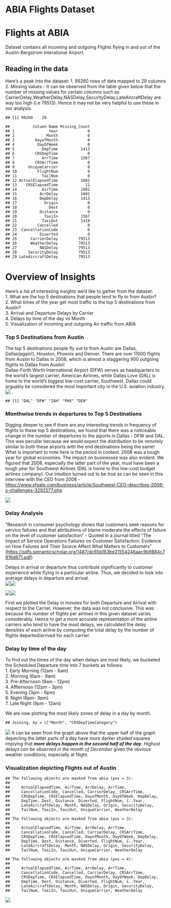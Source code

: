 ABIA Flights Dataset
================

# Flights at ABIA

Dataset contains all incoming and outgoing Flights flying in and out of
the Austin-Bergstrom Interational Airport.

## Reading in the data

Here’s a peak into the dataset: 1. 99260 rows of data mapped to 29
columns  
2\. Missing values - It can be observed from the table given below that
the number of missing values for certain columns such as
CarrierDelay,WeatherDelay,NASDelay,SecurityDelay,LateAircraftDelay are
way too high (i.e 79513). Hence it may not be very helpful to use these
in our analysis.

    ## [1] 99260    29

    ##          Column Name Missing_Count
    ## 1               Year             0
    ## 2              Month             0
    ## 3         DayofMonth             0
    ## 4          DayOfWeek             0
    ## 5            DepTime          1413
    ## 6         CRSDepTime             0
    ## 7            ArrTime          1567
    ## 8         CRSArrTime             0
    ## 9      UniqueCarrier             0
    ## 10         FlightNum             0
    ## 11           TailNum             0
    ## 12 ActualElapsedTime          1601
    ## 13    CRSElapsedTime            11
    ## 14           AirTime          1601
    ## 15          ArrDelay          1601
    ## 16          DepDelay          1413
    ## 17            Origin             0
    ## 18              Dest             0
    ## 19          Distance             0
    ## 20            TaxiIn          1567
    ## 21           TaxiOut          1419
    ## 22         Cancelled             0
    ## 23  CancellationCode             0
    ## 24          Diverted             0
    ## 25      CarrierDelay         79513
    ## 26      WeatherDelay         79513
    ## 27          NASDelay         79513
    ## 28     SecurityDelay         79513
    ## 29 LateAircraftDelay         79513

# Overview of Insights

Here’s a list of interesting insights we’d like to gather from the
dataset:  
1\. What are the top 5 destinations that people tend to fly to from
Austin?  
2\. What times of the year get most traffic to the top 5 destinations
from Austin?  
3\. Arrival and Departure Delays by Carrier  
4\. Delays by time of the day vs Month  
5\. Visualization of incoming and outgoing Air traffic from ABIA

### Top 5 Destinations from Austin

The top 5 destinations people fly out to from Austin are Dallas,
Dallas(again\!), Houston, Phoenix and Denver. There are over 11000
flights from Austin to Dallas in 2008, which is almost a staggering 900
outgoing flights to Dallas from Austin\!  
Dallas-Forth Worth International Airport (DFW) serves as headquarters to
the world’s largest carrier, American Airlines, while Dallas Love (DAL)
is home to the world’s biggest low-cost carrier, Southwest. Dallas could
arguably be considered the most important city in the U.S. aviation
industry.  
![](ABIA_files/figure-gfm/unnamed-chunk-3-1.png)<!-- -->

    ## [1] "DAL" "DFW" "IAH" "PHX" "DEN"

### Monthwise trends in departures to Top 5 Destinations

Digging deeper to see if there are any interesting trends in frequency
of flights to these top 5 destinations, we found that there was a
noticeable change in the number of departures to the aiports in Dallas -
DFW and DAL. This was peculiar because we would expect the distribution
to be remotely similar to both these airports with the end destinations
being the same\!  
What is important to note here is the period in context. 2008 was a
tough year for global economies. The impact on businesses was also
evident. We figured that 2008, especially the latter part of the year,
must have been a tough year for Southwest Airlines (DAL is home to this
low-cost budget airlines company). Our intuition turned out to be true
as can be seen in this interview with the CEO from 2008 -
<https://www.sfgate.com/business/article/Southwest-CEO-describes-2008-s-challenges-3292577.php>

![](ABIA_files/figure-gfm/unnamed-chunk-4-1.png)<!-- -->

### Delay Analysis

“Research in consumer psychology shows that customers seek reasons for
service failures and that attributions of blame moderate the effects of
failure on the level of customer satisfaction” - Quoted in a journal
titled “The Impact of Service Operations Failures on Customer
Satisfaction: Evidence on How Failures and Their Source Affect What
Matters to Customers”
(<https://pdfs.semanticscholar.org/1487/dc65b163be21554246aac9b9884c7916d671.pdf>)

Delays in arrival or departure thus contribute significantly to customer
experience while flying in a particular airline. Thus, we decided to
look into average delays in departure and
arrival.  
![](ABIA_files/figure-gfm/unnamed-chunk-5-1.png)<!-- -->![](ABIA_files/figure-gfm/unnamed-chunk-5-2.png)<!-- -->

![](ABIA_files/figure-gfm/unnamed-chunk-6-1.png)<!-- -->![](ABIA_files/figure-gfm/unnamed-chunk-6-2.png)<!-- -->

First we plotted the Delay in minutes for both Departure and Arrival
with respect to the Carrier. However, the data was not conclusive. This
was because the number of flights per airlines in this given dataset
varies considerably. Hence to get a more accurate representation of the
airline carriers who tend to have the most delays, we calculated the
delay densities of each airline by computing the total delay by the
number of flights departed/arrived for each carrier.

### Delay by time of the day

To find out the times of the day when delays are most likely, we
bucketed the Scheduled Departure time into 7 buckets as follows:  
1\. Early Morning (12am - 6am)  
2\. Morning (6am - 9am)  
3\. Pre-Afternoon (9am - 12pm)  
4\. Affternoon (12pm - 3pm)  
5\. Evening (3pm - 6pm)  
6\. Night (6pm- 9pm)  
7\. Late Night (9pm - 12am)

We are now plotting the most likely zones of delay in a day by month.

    ## Joining, by = c("Month", "CRSDepTimeCategory")

![](ABIA_files/figure-gfm/unnamed-chunk-7-1.png)<!-- --> It can be seen
from the graph above that the upper half of the graph depecting the
latter parts of a day have more darker shaded squares implying that
***more delays happen in the second half of the day***. *Highest delays
can be observed in the month of December* given the obvious weather
conditions, especially at Night.

### Visualization depicting Flights out of Austin

    ## The following objects are masked from abia (pos = 3):
    ## 
    ##     ActualElapsedTime, AirTime, ArrDelay, ArrTime,
    ##     CancellationCode, Cancelled, CarrierDelay, CRSArrTime,
    ##     CRSDepTime, CRSElapsedTime, DayofMonth, DayOfWeek, DepDelay,
    ##     DepTime, Dest, Distance, Diverted, FlightNum, ï..Year,
    ##     LateAircraftDelay, Month, NASDelay, Origin, SecurityDelay,
    ##     TailNum, TaxiIn, TaxiOut, UniqueCarrier, WeatherDelay
    ## 
    ## The following objects are masked from abia (pos = 3):
    ## 
    ##     ActualElapsedTime, AirTime, ArrDelay, ArrTime,
    ##     CancellationCode, Cancelled, CarrierDelay, CRSArrTime,
    ##     CRSDepTime, CRSElapsedTime, DayofMonth, DayOfWeek, DepDelay,
    ##     DepTime, Dest, Distance, Diverted, FlightNum, ï..Year,
    ##     LateAircraftDelay, Month, NASDelay, Origin, SecurityDelay,
    ##     TailNum, TaxiIn, TaxiOut, UniqueCarrier, WeatherDelay

    ## The following objects are masked from abia (pos = 4):
    ## 
    ##     ActualElapsedTime, AirTime, ArrDelay, ArrTime,
    ##     CancellationCode, Cancelled, CarrierDelay, CRSArrTime,
    ##     CRSDepTime, CRSElapsedTime, DayofMonth, DayOfWeek, DepDelay,
    ##     DepTime, Dest, Distance, Diverted, FlightNum, ï..Year,
    ##     LateAircraftDelay, Month, NASDelay, Origin, SecurityDelay,
    ##     TailNum, TaxiIn, TaxiOut, UniqueCarrier, WeatherDelay

![](ABIA_files/figure-gfm/unnamed-chunk-9-1.png)<!-- -->
